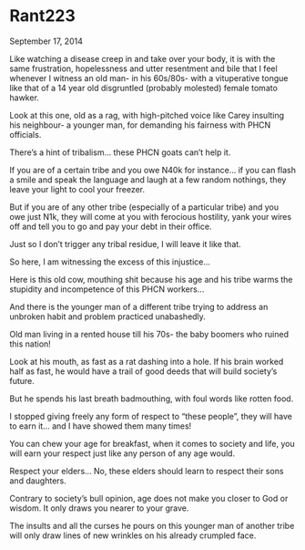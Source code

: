# Rant223


September 17, 2014

Like watching a disease creep in and take over your body, it is with the same frustration, hopelessness and utter resentment and bile that I feel whenever I witness an old man- in his 60s/80s- with a vituperative tongue like that of a 14 year old disgruntled (probably molested) female tomato hawker.

Look at this one, old as a rag, with high-pitched voice like Carey insulting his neighbour- a younger man, for demanding his fairness with PHCN officials.

There’s a hint of tribalism… these PHCN goats can’t help it. 

If you are of a certain tribe and you owe N40k for instance… if you can flash a smile and speak the language and laugh at a few random nothings, they leave your light to cool your freezer.

But if you are of any other tribe (especially of a particular tribe) and you owe just N1k, they will come at you with ferocious hostility, yank your wires off and tell you to go and pay your debt in their office.

Just so I don’t trigger any tribal residue, I will leave it like that.

So here, I am witnessing the excess of this injustice… 

Here is this old cow, mouthing shit because his age and his tribe warms the stupidity and incompetence of this PHCN workers…

And there is the younger man of a different tribe trying to address an unbroken habit and problem practiced unabashedly.

Old man living in a rented house till his 70s- the baby boomers who ruined this nation!

Look at his mouth, as fast as a rat dashing into a hole. If his brain worked half as fast, he would have a trail of good deeds that will build society’s future.

But he spends his last breath badmouthing, with foul words like rotten food.

I stopped giving freely any form of respect to “these people”, they will have to earn it… and I have showed them many times!

You can chew your age for breakfast, when it comes to society and life, you will earn your respect just like any person of any age would.

Respect your elders… No, these elders should learn to respect their sons and daughters.

Contrary to society’s bull opinion, age does not make you closer to God or wisdom.  It only draws you nearer to your grave.

The insults and all the curses he pours on this younger man of another tribe will only draw lines of new wrinkles on his already crumpled face.